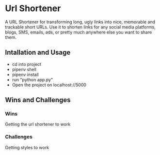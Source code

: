 # Url Shortener
A URL Shortener for transforming long, ugly links into nice, memorable and trackable short URLs. Use it to shorten links for any social media platforms, blogs, SMS, emails, ads, or pretty much anywhere else you want to share them.

## Intallation and Usage
- cd into project
- pipenv shell
- pipenv install
- run "python app.py"
- Open the project on localhost://5000

## Wins and Challenges
### Wins
Getting the url shortener to work

### Challenges
Getting styles to work
